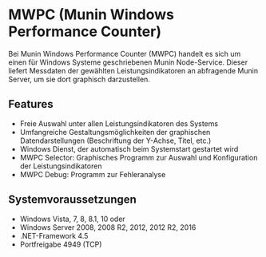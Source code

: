 # MWPC (Munin Windows Performance Counter)

Bei Munin Windows Performance Counter (MWPC) handelt es sich um einen für Windows Systeme geschriebenen Munin Node-Service. Dieser liefert Messdaten der gewählten Leistungsindikatoren an abfragende Munin Server, um sie dort graphisch darzustellen.

Features
--------
 - Freie Auswahl unter allen Leistungsindikatoren des Systems
 - Umfangreiche Gestaltungsmöglichkeiten der graphischen Datendarstellungen (Beschriftung der Y-Achse, Titel, etc.)
 - Windows Dienst, der automatisch beim Systemstart gestartet wird
 - MWPC Selector: Graphisches Programm zur Auswahl und Konfiguration der Leistungsindikatoren
 - MWPC Debug: Programm zur Fehleranalyse

Systemvoraussetzungen
---------------------
 - Windows Vista, 7, 8, 8.1, 10 oder
 - Windows Server 2008, 2008 R2, 2012, 2012 R2, 2016
 - .NET-Framework 4.5
 - Portfreigabe 4949 (TCP)
